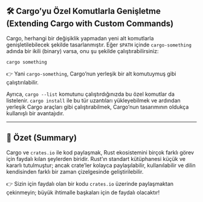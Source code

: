 ## 🛠️ Cargo’yu Özel Komutlarla Genişletme (Extending Cargo with Custom Commands)

Cargo, herhangi bir değişiklik yapmadan yeni alt komutlarla genişletilebilecek şekilde tasarlanmıştır. Eğer `$PATH` içinde `cargo-something` adında bir ikili (binary) varsa, onu şu şekilde çalıştırabilirsiniz:

```
cargo something
```

👉 Yani `cargo-something`, Cargo’nun yerleşik bir alt komutuymuş gibi çalıştırılabilir.

Ayrıca, `cargo --list` komutunu çalıştırdığınızda bu özel komutlar da listelenir. `cargo install` ile bu tür uzantıları yükleyebilmek ve ardından yerleşik Cargo araçları gibi çalıştırabilmek, Cargo’nun tasarımının oldukça kullanışlı bir avantajıdır.

---

## 📖 Özet (Summary)

Cargo ve `crates.io` ile kod paylaşmak, Rust ekosistemini birçok farklı görev için faydalı kılan şeylerden biridir. Rust’ın standart kütüphanesi küçük ve kararlı tutulmuştur; ancak crate’ler kolayca paylaşılabilir, kullanılabilir ve dilin kendisinden farklı bir zaman çizelgesinde geliştirilebilir.

👉 Sizin için faydalı olan bir kodu `crates.io` üzerinde paylaşmaktan çekinmeyin; büyük ihtimalle başkaları için de faydalı olacaktır!
